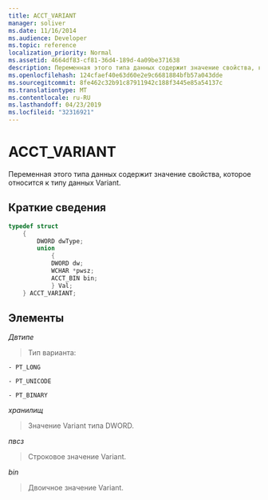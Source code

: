 ```yaml
---
title: ACCT_VARIANT
manager: soliver
ms.date: 11/16/2014
ms.audience: Developer
ms.topic: reference
localization_priority: Normal
ms.assetid: 4664df83-cf81-36d4-189d-4a09be371638
description: Переменная этого типа данных содержит значение свойства, которое относится к типу данных Variant.
ms.openlocfilehash: 124cfaef40e63d60e2e9c6681884bfb57a043dde
ms.sourcegitcommit: 8fe462c32b91c87911942c188f3445e85a54137c
ms.translationtype: MT
ms.contentlocale: ru-RU
ms.lasthandoff: 04/23/2019
ms.locfileid: "32316921"
---
```

# <a name="acctvariant"></a>ACCT_VARIANT

Переменная этого типа данных содержит значение свойства, которое относится к типу данных Variant.
  
## <a name="quick-info"></a>Краткие сведения

```cpp
typedef struct 
    { 
        DWORD dwType; 
        union  
            { 
            DWORD dw; 
            WCHAR *pwsz; 
            ACCT_BIN bin; 
            } Val; 
    } ACCT_VARIANT; 

```

## <a name="members"></a>Элементы

_Двтипе_
  
> Тип варианта:
    
    - PT_LONG
    
    - PT_UNICODE
    
    - PT_BINARY
    
_хранилищ_
  
> Значение Variant типа DWORD.
    
_пвсз_
  
> Строковое значение Variant.
    
_bin_
  
> Двоичное значение Variant.
    

